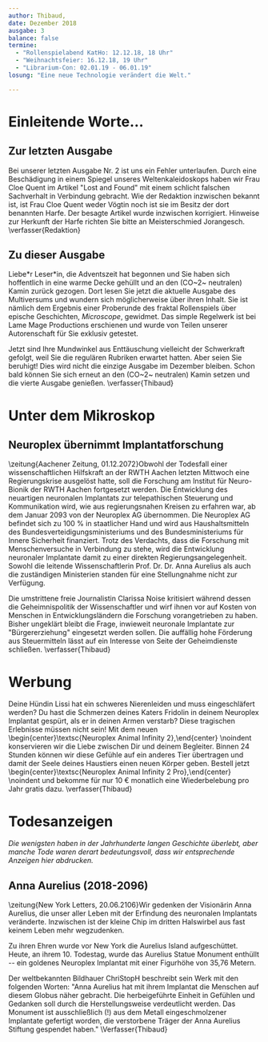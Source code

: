 ```yaml
---
author: Thibaud,
date: Dezember 2018
ausgabe: 3
balance: false
termine:
  - "Rollenspielabend KatHo: 12.12.18, 18 Uhr"
  - "Weihnachtsfeier: 16.12.18, 19 Uhr"
  - "Librarium-Con: 02.01.19 - 06.01.19"
losung: "Eine neue Technologie verändert die Welt."

---
```


# Einleitende Worte...
## Zur letzten Ausgabe
Bei unserer letzten Ausgabe Nr. 2 ist uns ein Fehler unterlaufen. Durch eine Beschädigung in einem Spiegel unseres Weltenkaleidoskops haben wir Frau Cloe Quent im Artikel "Lost and Found" mit einem schlicht falschen Sachverhalt in Verbindung gebracht. Wie der Redaktion inzwischen bekannt ist, ist Frau Cloe Quent weder Vögtin noch ist sie im Besitz der dort benannten Harfe. Der besagte Artikel wurde inzwischen korrigiert. Hinweise zur Herkunft der Harfe richten Sie bitte an Meisterschmied Jorangesch.
\verfasser{Redaktion}

## Zu dieser Ausgabe
Liebe\*r Leser\*in, die Adventszeit hat begonnen und Sie haben sich hoffentlich in eine warme Decke gehüllt und an den (CO~2~ neutralen) Kamin zurück gezogen. Dort lesen Sie jetzt die aktuelle Ausgabe des Multiversums und wundern sich möglicherweise über ihren Inhalt. Sie ist nämlich dem Ergebnis einer Proberunde des fraktal Rollenspiels über epische Geschichten, *Microscope*, gewidmet. Das simple Regelwerk ist bei Lame Mage Productions erschienen und wurde von Teilen unserer Autorenschaft für Sie exklusiv getestet.

Jetzt sind Ihre Mundwinkel aus Enttäuschung vielleicht der Schwerkraft gefolgt, weil Sie die regulären Rubriken erwartet hatten. Aber seien Sie beruhigt! Dies wird nicht die einzige Ausgabe im Dezember bleiben. Schon bald können Sie sich erneut an den (CO~2~ neutralen) Kamin setzen und die vierte Ausgabe genießen.
\verfasser{Thibaud}

# Unter dem Mikroskop

## Neuroplex übernimmt Implantatforschung
\zeitung{Aachener Zeitung, 01.12.2072}Obwohl der Todesfall einer wissenschaftlichen Hilfskraft an der RWTH Aachen letzten Mittwoch eine Regierungskrise ausgelöst hatte, soll die Forschung am Institut für Neuro-Bionik der RWTH Aachen fortgesetzt werden. Die Entwicklung des neuartigen neuronalen Implantats zur telepathischen Steuerung und Kommunikation wird, wie aus regierungsnahen Kreisen zu erfahren war, ab dem Januar 2093 von der Neuroplex AG übernommen. Die Neuroplex AG befindet sich zu 100 % in staatlicher Hand und wird aus Haushaltsmitteln des Bundesverteidigungsministeriums und des Bundesministeriums für Innere Sicherheit finanziert. Trotz des Verdachts, dass die Forschung mit Menschenversuche in Verbindung zu stehe, wird die Entwicklung neuronaler Implantate damit zu einer direkten Regierungsangelegenheit. Sowohl die leitende Wissenschaftlerin Prof. Dr. Dr. Anna Aurelius als auch die zuständigen Ministerien standen für eine Stellungnahme nicht zur Verfügung.

Die umstrittene freie Journalistin Clarissa Noise kritisiert während dessen die Geheimnispolitik der Wissenschaftler und wirf ihnen vor auf Kosten von Menschen in Entwicklungsländern die Forschung vorangetrieben zu haben. Bisher ungeklärt bleibt die Frage, inwieweit neuronale Implantate zur "Bürgererziehung" eingesetzt werden sollen. Die auffällig hohe Förderung aus Steuermitteln lässt auf ein Interesse von Seite der Geheimdienste schließen.
\verfasser{Thibaud}

# Werbung
Deine Hündin Lissi hat ein schweres Nierenleiden und muss eingeschläfert werden? Du hast die Schmerzen deines Katers Fridolin in deinem Neuroplex Implantat gespürt, als er in deinen Armen verstarb? Diese tragischen Erlebnisse müssen nicht sein! Mit dem neuen
\begin{center}\textsc{Neuroplex Animal Infinity 2},\end{center} \noindent konservieren wir die Liebe zwischen Dir und deinem Begleiter. Binnen 24 Stunden können wir diese Gefühle auf ein anderes Tier übertragen und damit der Seele deines Haustiers einen neuen Körper geben. Bestell jetzt
\begin{center}\textsc{Neuroplex Animal Infinity 2 Pro},\end{center} \noindent und bekomme für nur 10 € monatlich eine Wiederbelebung pro Jahr gratis dazu.
\verfasser{Thibaud}

# Todesanzeigen
*Die wenigsten haben in der Jahrhunderte langen Geschichte überlebt, aber manche Tode waren derart bedeutungsvoll, dass wir entsprechende Anzeigen hier abdrucken.*

## Anna Aurelius (2018-2096)
\zeitung{New York Letters, 20.06.2106}Wir gedenken der Visionärin Anna Aurelius, die unser aller Leben mit der Erfindung des neuronalen Implantats veränderte. Inzwischen ist der kleine Chip im dritten Halswirbel aus fast keinem Leben mehr wegzudenken.

Zu ihren Ehren wurde vor New York die Aurelius Island aufgeschüttet. Heute, an ihrem 10. Todestag, wurde das Aurelius Statue Monument enthüllt -- ein goldenes Neuroplex Implantat mit einer Figurhöhe von 35,76 Metern.

Der weltbekannten Bildhauer ChriStopH beschreibt sein Werk mit den folgenden Worten: "Anna Aurelius hat mit ihrem Implantat die Menschen auf diesem Globus näher gebracht. Die herbeigeführte Einheit in Gefühlen und Gedanken soll durch die Herstellungsweise verdeutlicht werden. Das Monument ist ausschließlich (!) aus dem Metall eingeschmolzener Implantate gefertigt worden, die verstorbene Träger der Anna Aurelius Stiftung gespendet haben."
\Verfasser{Thibaud}
